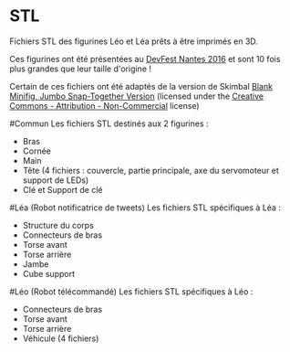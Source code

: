 # STL
Fichiers STL des figurines Léo et Léa prêts à être imprimés en 3D.

Ces figurines ont été présentées au <a href="https://devfest.gdgnantes.com/" target="_blank">DevFest Nantes 2016</a> et sont 10 fois plus grandes que leur taille d'origine !

Certain de ces fichiers ont été adaptés de la version de Skimbal <a href="http://www.thingiverse.com/thing:170076" target="_blank">Blank Minifig, Jumbo Snap-Together Version</a> (licensed under the <a href="https://creativecommons.org/licenses/by-nc/3.0/" target="_blank">Creative Commons - Attribution - Non-Commercial</a> license)

#Commun
Les fichiers STL destinés aux 2 figurines :
- Bras
- Cornée
- Main
- Tête (4 fichiers : couvercle, partie principale, axe du servomoteur et support de LEDs)
- Clé et Support de clé

#Léa (Robot notificatrice de tweets)
Les fichiers STL spécifiques à Léa :
- Structure du corps
- Connecteurs de bras
- Torse avant
- Torse arrière
- Jambe
- Cube support

#Léo (Robot télécommandé)
Les fichiers STL spécifiques à Léo :
- Connecteurs de bras
- Torse avant
- Torse arrière
- Véhicule (4 fichiers)
